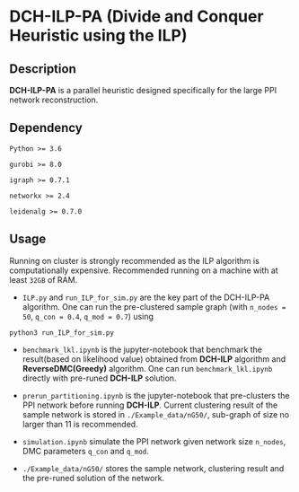 # DCH-ILP-PA (Divide  and  Conquer  Heuristic  using the ILP)

## Description
**DCH-ILP-PA** is a parallel heuristic designed specifically for the large PPI network reconstruction.

## Dependency
```
Python >= 3.6

gurobi >= 8.0

igraph >= 0.7.1

networkx >= 2.4

leidenalg >= 0.7.0
```

## Usage
Running on cluster is strongly recommended as the ILP algorithm is computationally expensive. Recommended running on a machine with at least `32GB` of RAM.

* `ILP.py` and `run_ILP_for_sim.py` are the key part of the DCH-ILP-PA algorithm. One can run the pre-clustered sample graph (with `n_nodes = 50`, `q_con = 0.4`, `q_mod = 0.7`) using

```{bash}
python3 run_ILP_for_sim.py
```

* `benchmark_lkl.ipynb` is the jupyter-notebook that benchmark the result(based on likelihood value) obtained from **DCH-ILP** algorithm and **ReverseDMC(Greedy)** algorithm. One can run `benchmark_lkl.ipynb` directly with pre-runed **DCH-ILP** solution.

* `prerun_partitioning.ipynb` is the jupyter-notebook that pre-clusters the PPI network before running **DCH-ILP**. Current clustering result of the sample network is stored in `./Example_data/nG50/`, sub-graph of size no larger than $11$ is recommended.

* `simulation.ipynb` simulate the PPI network given network size `n_nodes`, DMC parameters `q_con` and `q_mod`.

* `./Example_data/nG50/` stores the sample network, clustering result and the pre-runed solution of the network.






